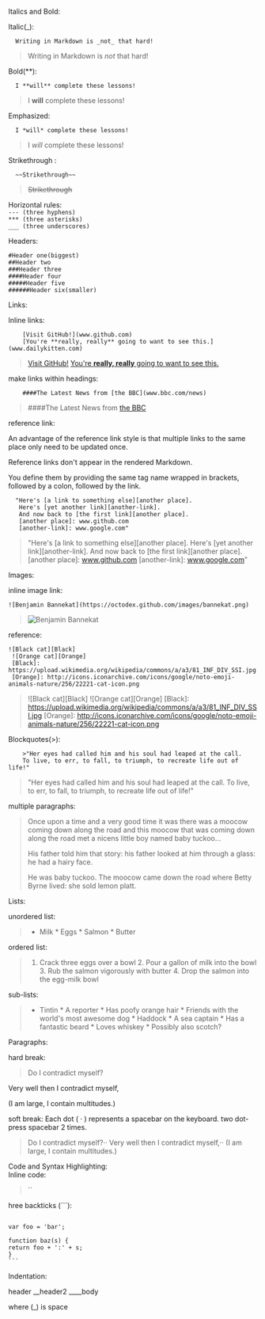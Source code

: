 Italics and Bold:  
  
Italic(_):  

```  
  Writing in Markdown is _not_ that hard!
```
> Writing in Markdown is _not_ that hard!
  
Bold(**):
```  
  I **will** complete these lessons!
```
> I **will** complete these lessons!
    
Emphasized:  
```  
  I *will* complete these lessons!  
```
> I *will* complete these lessons!  
        
Strikethrough :  
```  
  ~~Strikethrough~~  
```  
> ~~Strikethrough~~  
        
Horizontal rules:  
`--- (three hyphens)`  
`*** (three asterisks)`  
`___ (three underscores)`      
      
Headers:
  
    #Header one(biggest)
    ##Header two
    ###Header three
    ####Header four
    #####Header five
    ######Header six(smaller)
      
Links:
  
Inline links:
```          
    [Visit GitHub!](www.github.com)
    [You're **really, really** going to want to see this.](www.dailykitten.com)
```
>[Visit GitHub!](www.github.com)
>[You're **really, really** going to want to see this.](www.dailykitten.com)
      
make links within headings:
```
    ####The Latest News from [the BBC](www.bbc.com/news)
```
> ####The Latest News from [the BBC](www.bbc.com/news)
          
reference link:
      
An advantage of the reference link style is that multiple links to the same place 
only need to be updated once.

Reference links don't appear in the rendered Markdown. 

You define them by providing the same tag name wrapped in brackets, 
followed by a colon, followed by the link. 
```      
  "Here's [a link to something else][another place].
   Here's [yet another link][another-link].
   And now back to [the first link][another place].
   [another place]: www.github.com
   [another-link]: www.google.com"
``` 
>  "Here's [a link to something else][another place].
   Here's [yet another link][another-link].
   And now back to [the first link][another place].
   [another place]: www.github.com
   [another-link]: www.google.com"
  
Images:
      
inline image link:
```        
![Benjamin Bannekat](https://octodex.github.com/images/bannekat.png)
```
>![Benjamin Bannekat](https://octodex.github.com/images/bannekat.png)
         
reference:
```          
![Black cat][Black]
 ![Orange cat][Orange]
 [Black]: https://upload.wikimedia.org/wikipedia/commons/a/a3/81_INF_DIV_SSI.jpg
 [Orange]: http://icons.iconarchive.com/icons/google/noto-emoji-animals-nature/256/22221-cat-icon.png
```
>![Black cat][Black]
 ![Orange cat][Orange]
 [Black]: https://upload.wikimedia.org/wikipedia/commons/a/a3/81_INF_DIV_SSI.jpg
 [Orange]: http://icons.iconarchive.com/icons/google/noto-emoji-animals-nature/256/22221-cat-icon.png
          
Blockquotes(>):
```  
    >"Her eyes had called him and his soul had leaped at the call. 
    To live, to err, to fall, to triumph, to recreate life out of life!"
``` 
>"Her eyes had called him and his soul had leaped at the call. 
 To live, to err, to fall, to triumph, to recreate life out of life!"
        
multiple paragraphs:
          
>Once upon a time and a very good time it was there was a moocow coming 
 down along the road and this moocow that was coming down along the road met a nicens little boy named baby tuckoo...
>
>His father told him that story: his father looked at him through a glass: he had a hairy face.
>
>He was baby tuckoo. The moocow came down the road where Betty Byrne lived: she sold lemon platt.
          
Lists:
      
unordered list:
>   * Milk
    * Eggs
    * Salmon
    * Butter
      
ordered list:
  
>   1. Crack three eggs over a bowl
    2. Pour a gallon of milk into the bowl
    3. Rub the salmon vigorously with butter
    4. Drop the salmon into the egg-milk bowl
             
sub-lists:
      
>   * Tintin
     * A reporter
     * Has poofy orange hair
     * Friends with the world's most awesome dog
    * Haddock
     * A sea captain
     * Has a fantastic beard
     * Loves whiskey
      * Possibly also scotch?
                  
Paragraphs:
  
hard break:
    
>Do I contradict myself?

 Very well then I contradict myself,

(I am large, I contain multitudes.)
         
soft break:
Each dot ( · ) represents a spacebar on the keyboard.
two dot- press spacebar 2 times.  
          
>Do I contradict myself?··
 Very well then I contradict myself,··
 (I am large, I contain multitudes.)
           
Code and Syntax Highlighting:  
Inline code:  
> ``
     
 hree backticks (```):  
>   ```
    var foo = 'bar';

    function baz(s) {
    return foo + ':' + s;
    }
    ```    
Indentation:

header
__header2
____body

where (_) is space 



    
